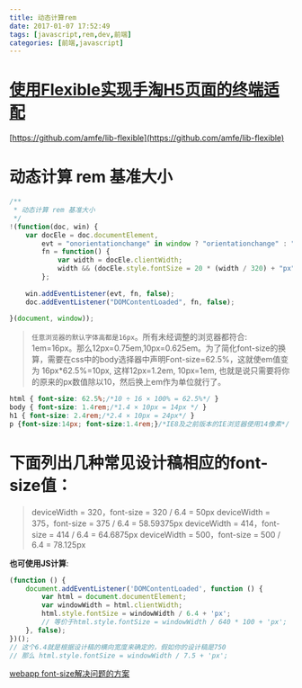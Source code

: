 ```yaml
---
title: 动态计算rem
date: 2017-01-07 17:52:49
tags: [javascript,rem,dev,前端]
categories: [前端,javascript]
---
```



# [使用Flexible实现手淘H5页面的终端适配](http://www.w3cplus.com/mobile/lib-flexible-for-html5-layout.html)

[https://github.com/amfe/lib-flexible](https://github.com/amfe/lib-flexible)

# 动态计算 rem 基准大小
```js
/**
 * 动态计算 rem 基准大小
 */
!(function(doc, win) {
    var docEle = doc.documentElement,
        evt = "onorientationchange" in window ? "orientationchange" : "resize",
        fn = function() {
            var width = docEle.clientWidth;
            width && (docEle.style.fontSize = 20 * (width / 320) + "px");
        };
     
    win.addEventListener(evt, fn, false);
    doc.addEventListener("DOMContentLoaded", fn, false);
 
}(document, window));
```

> `任意浏览器的默认字体高都是16px`。所有未经调整的浏览器都符合: 1em=16px。那么12px=0.75em,10px=0.625em。为了简化font-size的换算，需要在css中的body选择器中声明Font-size=62.5%，这就使em值变为 16px*62.5%=10px, 这样12px=1.2em, 10px=1em, 也就是说只需要将你的原来的px数值除以10，然后换上em作为单位就行了。

```css
html { font-size: 62.5%;/*10 ÷ 16 × 100% = 62.5%*/ } 
body { font-size: 1.4rem;/*1.4 × 10px = 14px */ }
h1 { font-size: 2.4rem;/*2.4 × 10px = 24px*/ }
p {font-size:14px; font-size:1.4rem;}/*IE8及之前版本的IE浏览器使用14像素*/
```


# 下面列出几种常见设计稿相应的font-size值：
> deviceWidth = 320，font-size = 320 / 6.4 = 50px
> deviceWidth = 375，font-size = 375 / 6.4 = 58.59375px
> deviceWidth = 414，font-size = 414 / 6.4 = 64.6875px
> deviceWidth = 500，font-size = 500 / 6.4 = 78.125px 

**也可使用JS计算**:
```js
(function () {
    document.addEventListener('DOMContentLoaded', function () {
        var html = document.documentElement;
        var windowWidth = html.clientWidth;
        html.style.fontSize = windowWidth / 6.4 + 'px';
        // 等价于html.style.fontSize = windowWidth / 640 * 100 + 'px';
    }, false);
})();
// 这个6.4就是根据设计稿的横向宽度来确定的，假如你的设计稿是750
// 那么 html.style.fontSize = windowWidth / 7.5 + 'px';
```
[webapp font-size解决问题的方案 ](http://blog.csdn.net/huang100qi/article/details/49886713)